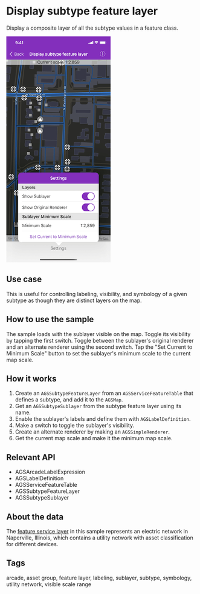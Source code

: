 # Display subtype feature layer

Display a composite layer of all the subtype values in a feature class.

![Display Subtype Feature Layer](display-subtype-feature-layer.png)

## Use case

This is useful for controlling labeling, visibility, and symbology of a given subtype as though they are distinct layers on the map.

## How to use the sample

The sample loads with the sublayer visible on the map. Toggle its visibility by tapping the first switch. Toggle between the sublayer's original renderer and an alternate renderer using the second switch. Tap the
 "Set Current to Minimum Scale" button to set the sublayer's minimum scale to the current map scale.

## How it works

1. Create an `AGSSubtypeFeatureLayer` from an `AGSServiceFeatureTable` that defines a subtype, and add it to the `AGSMap`.
2. Get an `AGSSubtypeSublayer` from the subtype feature layer using its name.
3. Enable the sublayer's labels and define them with `AGSLabelDefinition`.
4. Make a switch to toggle the sublayer's visibility.
5. Create an alternate renderer by making an `AGSSimpleRenderer`.
6. Get the current map scale and make it the minimum map scale.

## Relevant API

* AGSArcadeLabelExpression
* AGSLabelDefinition
* AGSServiceFeatureTable
* AGSSubtypeFeatureLayer
* AGSSubtypeSublayer

## About the data

The [feature service layer](https://sampleserver7.arcgisonline.com/server/rest/services/UtilityNetwork/NapervilleElectric/FeatureServer/0) in this sample represents an electric network in Naperville, Illinois, which contains a utility network with asset classification for different devices.

## Tags

arcade, asset group, feature layer, labeling, sublayer, subtype, symbology, utility network, visible scale range
